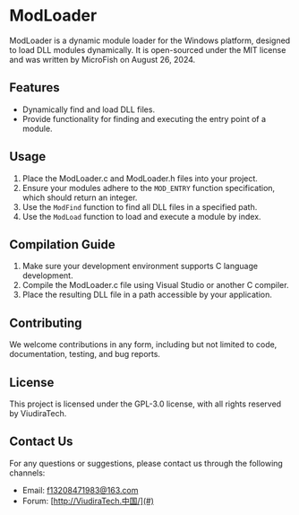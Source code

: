 # ModLoader

ModLoader is a dynamic module loader for the Windows platform, designed to load DLL modules dynamically. It is open-sourced under the MIT license and was written by MicroFish on August 26, 2024.

## Features

- Dynamically find and load DLL files.
- Provide functionality for finding and executing the entry point of a module.

## Usage

1. Place the ModLoader.c and ModLoader.h files into your project.
2. Ensure your modules adhere to the `MOD_ENTRY` function specification, which should return an integer.
3. Use the `ModFind` function to find all DLL files in a specified path.
4. Use the `ModLoad` function to load and execute a module by index.

## Compilation Guide

1. Make sure your development environment supports C language development.
2. Compile the ModLoader.c file using Visual Studio or another C compiler.
3. Place the resulting DLL file in a path accessible by your application.

## Contributing

We welcome contributions in any form, including but not limited to code, documentation, testing, and bug reports.

## License

This project is licensed under the GPL-3.0 license, with all rights reserved by ViudiraTech.

## Contact Us

For any questions or suggestions, please contact us through the following channels:
- Email: [f13208471983@163.com](mailto:2609948707@qq.com)
- Forum: [http://ViudiraTech.中国/](#)
